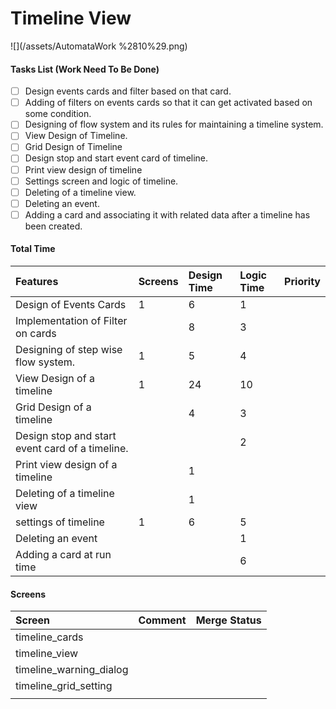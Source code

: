 # Timeline View

![](/assets/AutomataWork %2810%29.png)

#### Tasks List \(Work Need To Be Done\)

* [ ] Design events cards and filter based on that card.
* [ ] Adding of filters on events cards so that it can get activated based on some condition.
* [ ] Designing of flow system and its rules for maintaining a timeline system.
* [ ] View Design of Timeline. 
* [ ] Grid Design of Timeline
* [ ] Design stop and start event card of timeline.
* [ ] Print view design of timeline
* [ ] Settings screen and logic of timeline.
* [ ] Deleting of a timeline view.
* [ ] Deleting an event.
* [ ] Adding a card and associating it with related data after a timeline has been created.

#### Total Time

| Features | Screens | Design Time | Logic Time | Priority |
| :--- | :--- | :--- | :--- | :--- |
| Design of Events Cards | 1 | 6 | 1 |  |
| Implementation of Filter on cards |  | 8 | 3 |  |
| Designing of step wise flow system. | 1 | 5 | 4 |  |
| View Design of a timeline | 1 | 24 | 10 |  |
| Grid Design of a timeline |  | 4 | 3 |  |
| Design stop and start event card of a timeline. |  |  | 2 |  |
| Print view design of a timeline |  | 1 |  |  |
| Deleting of a timeline view |  | 1 |  |  |
| settings of timeline | 1 | 6 | 5 |  |
| Deleting an event |  |  | 1 |  |
| Adding a card at run time |  |  | 6 |  |

#### Screens

| Screen | Comment | Merge Status |
| :--- | :--- | :--- |
| timeline\_cards |  |  |
| timeline\_view |  |  |
| timeline\_warning\_dialog |  |  |
| timeline\_grid\_setting |  |  |
|  |  |  |

#### 



